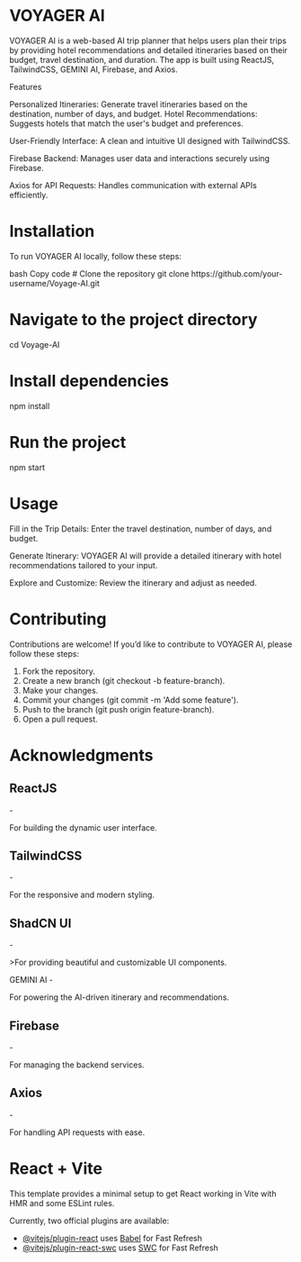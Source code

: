 <h1>VOYAGER AI</h1>
<p>VOYAGER AI is a web-based AI trip planner that helps users plan their trips by providing hotel recommendations and detailed itineraries based on their budget, travel destination, and duration. The app is built using ReactJS, TailwindCSS, GEMINI AI, Firebase, and Axios.
</p
  
<h1>Features</h1>

<p>Personalized Itineraries: Generate travel itineraries based on the destination, number of days, and budget.
Hotel Recommendations: Suggests hotels that match the user's budget and preferences.</p
<p>User-Friendly Interface: A clean and intuitive UI designed with TailwindCSS.</p>
<p>Firebase Backend: Manages user data and interactions securely using Firebase.</p>
<p>Axios for API Requests: Handles communication with external APIs efficiently.
</p>

<h1>Installation </h1>
<p>To run VOYAGER AI locally, follow these steps:</p>
bash
Copy code
# Clone the repository
git clone https://github.com/your-username/Voyage-AI.git

# Navigate to the project directory
cd Voyage-AI

# Install dependencies
npm install

# Run the project
npm start

<h1>Usage</h1>
<p>Fill in the Trip Details: Enter the travel destination, number of days, and budget.</p>
<p>Generate Itinerary: VOYAGER AI will provide a detailed itinerary with hotel recommendations tailored to your input.</p>
<p>Explore and Customize: Review the itinerary and adjust as needed.</p>

<h1>Contributing</h1>
<p>Contributions are welcome! If you’d like to contribute to VOYAGER AI, please follow these steps:</p>

<ol>
  <li>Fork the repository.</li>
 <li> Create a new branch (git checkout -b feature-branch).</li>
  <li>Make your changes.</li>
  <li>Commit your changes (git commit -m 'Add some feature').</li>
  <li>Push to the branch (git push origin feature-branch).</li>
  <li>Open a pull request.</li>
</ol>

<h1>Acknowledgments</h1>
<h2>ReactJS</h2> - <p>For building the dynamic user interface.</p>
<h2>TailwindCSS</h2> - <p>For the responsive and modern styling.</p>
<h2>ShadCN UI</h2> - <p>>For providing beautiful and customizable UI components.</p
<h2>GEMINI AI</h2> - <p>For powering the AI-driven itinerary and recommendations.</p>
<h2>Firebase</h2> -<p> For managing the backend services.</p>
<h2>Axios</h2> - <p>For handling API requests with ease.</p>




# React + Vite

This template provides a minimal setup to get React working in Vite with HMR and some ESLint rules.

Currently, two official plugins are available:

- [@vitejs/plugin-react](https://github.com/vitejs/vite-plugin-react/blob/main/packages/plugin-react/README.md) uses [Babel](https://babeljs.io/) for Fast Refresh
- [@vitejs/plugin-react-swc](https://github.com/vitejs/vite-plugin-react-swc) uses [SWC](https://swc.rs/) for Fast Refresh
